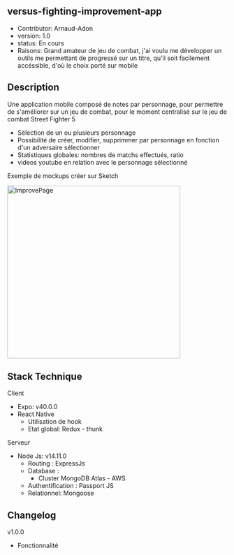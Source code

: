 ## versus-fighting-improvement-app

- Contributor: Arnaud-Adon
- version: 1.0
- status: En cours
- Raisons: Grand amateur de jeu de combat, j'ai voulu me développer un outils me permettant de progressé sur un titre, qu'il soit facilement accéssible, d'où le choix porté sur mobile

## Description
Une application mobile composé de notes par personnage, pour permettre de s'améliorer sur un jeu de combat, pour le moment centralisé sur le jeu de combat Street Fighter 5

- Sélection de un ou plusieurs personnage
- Possibilité de créer, modifier, supprimmer par personnage en fonction d'un adversaire sélectionner
- Statistiques globales: nombres de matchs effectués, ratio
- videos youtube en relation avec le personnage sélectionné

Exemple de mockups créer sur Sketch

<img width="396" alt="ImprovePage" src="https://user-images.githubusercontent.com/17828383/111475439-5d170580-872d-11eb-8286-6c302f615c47.png">



## Stack Technique

Client

- Expo: v40.0.0
- React Native 
  - Utilisation de hook
  - Etat global: Redux - thunk

Serveur

- Node Js: v14.11.0
  - Routing : ExpressJs
  - Database : 
    - Cluster MongoDB Atlas - AWS
  - Authentification : Passport JS
  - Relationnel: Mongoose
  
  
## Changelog

v1.0.0

- Fonctionnalité
 
